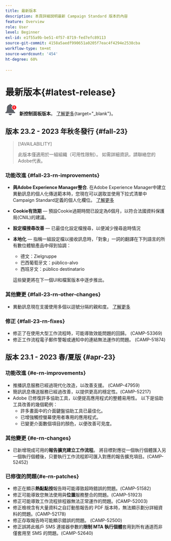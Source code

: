 ```yaml
---
title: 最新版本
description: 本頁詳細說明最新 Campaign Standard 版本的內容
feature: Overview
role: User
level: Beginner
exl-id: e1f55a9b-be51-4f57-8719-fed7efc89113
source-git-commit: 4158a5aedf990651a0205f7eac4f4294e2538cba
workflow-type: tm+mt
source-wordcount: '454'
ht-degree: 60%

---
```



# 最新版本{#latest-release}

![控制面板](assets/do-not-localize/cp-icon.png) **新控制面板版本**。 [了解更多](https://experienceleague.adobe.com/docs/control-panel/using/release-notes.html?lang=zh-Hant){target="_blank"}。



## 版本 23.2 - 2023 年秋冬發行 {#fall-23}

>[!AVAILABILITY]
>
>此版本僅適用於一組組織（可用性限制）。 如需詳細資訊，請聯絡您的Adobe代表。

### 功能改進 {#fall-23-rn-improvements}

* **與Adobe Experience Manager整合**. 在Adobe Experience Manager中建立異動訊息的個人化傳送範本時，您現在可以選取並使用下拉式清單中Campaign Standard定義的個人化欄位。 [了解更多](../../integrating/using/creating-email-experience-manager.md)

* **Cookie有效期**  — 預設Cookie過期時間已設定為6個月，以符合法國資料保護局(CNIL)的建議。

* **設定檔搜尋改善**  — 已最佳化設定檔搜尋，以便減少搜尋逾時情況

* **本地化**  — 指稱一組設定檔以接收訊息時，「對象」一詞的翻譯在下列語言的所有數位體驗產品中得到協調：

   * 德文：Zielgruppe
   * 巴西葡萄牙文：público-alvo
   * 西班牙文：público destinatario

  這些變更將在下一個UI和檔案版本中逐步推出。


### 其他變更 {#fall-23-rn-other-changes}

* 異動訊息現在支援使用多個以逗號分隔的親和度。 [了解更多](../../sending/using/managing-typologies.md)

### 修正 {#fall-23-rn-fixes}

* 修正了在使用大型工作流程時，可能導致效能問題的回歸。 (CAMP-53369)
* 修正工作流程電子郵件警報或通知中的連結無法運作的問題。 (CAMP-51874)

## 版本 23.1 - 2023 春/夏版 {#apr-23}

### 功能改進 {#e-rn-improvements}

* 推播訊息服務已經過現代化改造，以改善支援。 (CAMP-47959)
* 簡訊訊息傳送服務已經過改善，以提供更高的穩定性。(CAMP-52217)
* Adobe 已修復許多協助工具，以便提高應用程式的整體易用性。 以下是協助工具改善的幾個範例：
   * 許多畫面中的介面鍵盤協助工具已最佳化。
   * 已增強觸控螢幕使用者專用的應用程式。
   * 已變更介面數個項目的顏色，以便改善可見度。

### 其他變更 {#e-rn-changes}

* 已新增現成可用的&#x200B;**報告擴充建立工作流程**。 將目標對應從一個執行個體匯入另一個執行個體後，只要執行工作流程即可匯入對應的報告擴充項目。(CAMP-52452)

### 已修復的問題{#e-rn-patches}

* 修正在顯示&#x200B;**熱點點按**&#x200B;報告時可能導致超時錯誤的問題。(CAMP-51582)
* 修正可能導致您無法使用與&#x200B;**位置**&#x200B;服務整合的問題。(CAMP-51923)
* 修正可能導致工作流程排程器無法正常運作的問題。(CAMP-52003)
* 修正檢視含有大量資料之自訂動態報告的 PDF 版本時，無法顯示劃分詳細資料的問題。(CAMP-52178)
* 修正存取報告時可能顯示錯誤的問題。 (CAMP-52500)
* 修正誤將此帳戶 SMS 連接器參數的&#x200B;**限制 MTA 執行個體**&#x200B;套用到所有通道而非僅套用至 SMS 的問題。(CAMP-52640)
